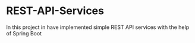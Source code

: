 # REST-API-Services
In this project  in have implemented simple REST API services with the help of Spring Boot 
